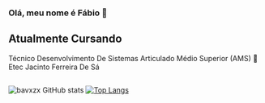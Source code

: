 ### Olá, meu nome é Fábio 👋

## Atualmente Cursando
Técnico Desenvolvimento De Sistemas Articulado Médio Superior (AMS)
📍Etec Jacinto Ferreira De Sá
##

![bavxzx GitHub stats](https://github-readme-stats.vercel.app/api?username=bavxzx&show_icons=true&theme=dark)
[![Top Langs](https://github-readme-stats.vercel.app/api/top-langs/?username=bavxzx&layout=donut-vertical)](https://github.com/anuraghazra/github-readme-stats)
